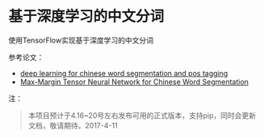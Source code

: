 # 基于深度学习的中文分词

使用TensorFlow实现基于深度学习的中文分词

参考论文：

* [deep learning for chinese word segmentation and pos tagging](www.aclweb.org/anthology/D13-1061)
* [Max-Margin Tensor Neural Network for Chinese Word Segmentation](www.aclweb.org/anthology/P14-1028)

注：

> 本项目预计于4.16~20号左右发布可用的正式版本，支持pip，同时会更新文档，敬请期待。2017-4-11